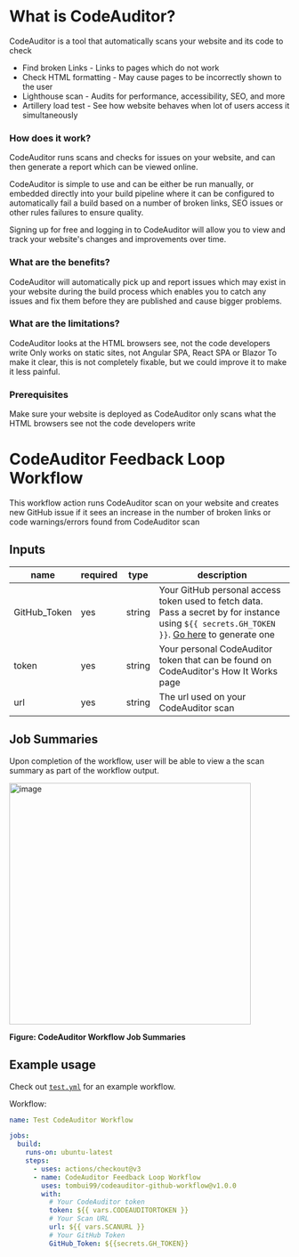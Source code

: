 # What is CodeAuditor?

CodeAuditor is a tool that automatically scans your website and its code to check
- Find broken Links - Links to pages which do not work
- Check HTML formatting - May cause pages to be incorrectly shown to the user
- Lighthouse scan - Audits for performance, accessibility, SEO, and more
- Artillery load test - See how website behaves when lot of users access it simultaneously

### How does it work?

CodeAuditor runs scans and checks for issues on your website, and can then generate a report which can be viewed online.

CodeAuditor is simple to use and can be either be run manually, or embedded directly into your build pipeline where it can be configured to automatically fail a build based on a number of broken links, SEO issues or other rules failures to ensure quality.

Signing up for free and logging in to CodeAuditor will allow you to view and track your website's changes and improvements over time.

### What are the benefits?

CodeAuditor will automatically pick up and report issues which may exist in your website during the build process which enables you to catch any issues and fix them before they are published and cause bigger problems.

### What are the limitations?

CodeAuditor looks at the HTML browsers see, not the code developers write
Only works on static sites, not Angular SPA, React SPA or Blazor
To make it clear, this is not completely fixable, but we could improve it to make it less painful.

### Prerequisites 

Make sure your website is deployed as CodeAuditor only scans what the HTML browsers see not the code developers write

# CodeAuditor Feedback Loop Workflow

This workflow action runs CodeAuditor scan on your website and creates new GitHub issue if it sees an increase in the number of broken links or code warnings/errors found from CodeAuditor scan

## Inputs

| name         | required | type  | description |
| ------------ | ---      | ------ | ----------- |
| GitHub_Token        | yes      | string | Your GitHub personal access token used to fetch data. Pass a secret by for instance using `${{ secrets.GH_TOKEN }}`. [Go here](https://github.com/settings/tokens/new?scopes=read:user) to generate one
| token     | yes      | string | Your personal CodeAuditor token that can be found on CodeAuditor's How It Works page
| url       | yes      | string | The url used on your CodeAuditor scan

## Job Summaries

Upon completion of the workflow, user will be able to view a the scan summary as part of the workflow output.

<img width="434" alt="image" src="https://github.com/tombui99/codeauditor-github-workflow/assets/67776356/bbf76296-7b0e-4c78-90f5-3947d8ee8994">

**Figure: CodeAuditor Workflow Job Summaries**

## Example usage

Check out [`test.yml`](./.github/workflows/test.yml) for an example workflow.

Workflow:

```yml
name: Test CodeAuditor Workflow

jobs:
  build:
    runs-on: ubuntu-latest
    steps:
      - uses: actions/checkout@v3
      - name: CodeAuditor Feedback Loop Workflow
        uses: tombui99/codeauditor-github-workflow@v1.0.0
        with:
          # Your CodeAuditor token
          token: ${{ vars.CODEAUDITORTOKEN }}
          # Your Scan URL
          url: ${{ vars.SCANURL }}
          # Your GitHub Token
          GitHub_Token: ${{secrets.GH_TOKEN}}
```
